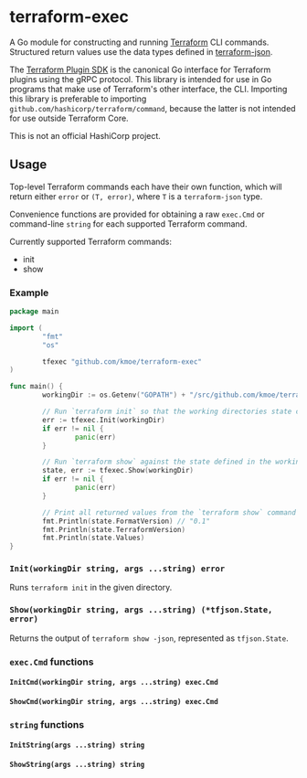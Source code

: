 # terraform-exec
A Go module for constructing and running [Terraform](https://terraform.io) CLI commands. Structured return values use the data types defined in [terraform-json](https://github.com/hashicorp/terraform-json).

The [Terraform Plugin SDK](https://github.com/hashicorp/terraform-plugin-sdk) is the canonical Go interface for Terraform plugins using the gRPC protocol. This library is intended for use in Go programs that make use of Terraform's other interface, the CLI. Importing this library is preferable to importing `github.com/hashicorp/terraform/command`, because the latter is not intended for use outside Terraform Core.

This is not an official HashiCorp project.

## Usage

Top-level Terraform commands each have their own function, which will return either `error` or `(T, error)`, where `T` is a `terraform-json` type.

Convenience functions are provided for obtaining a raw `exec.Cmd` or command-line `string` for each supported Terraform command.

Currently supported Terraform commands:
* init
* show

### Example


```go
package main

import (
        "fmt"
        "os"

        tfexec "github.com/kmoe/terraform-exec"
)

func main() {
        workingDir := os.Getenv("GOPATH") + "/src/github.com/kmoe/terraform-exec/testdata"

        // Run `terraform init` so that the working directories state can be initialized.
        err := tfexec.Init(workingDir)
        if err != nil {
                panic(err)
        }

        // Run `terraform show` against the state defined in the working directory.
        state, err := tfexec.Show(workingDir)
        if err != nil {
                panic(err)
        }

        // Print all returned values from the `terraform show` command (of type *tfjson.State)
        fmt.Println(state.FormatVersion) // "0.1"
        fmt.Println(state.TerraformVersion)
        fmt.Println(state.Values)
}
```

### `Init(workingDir string, args ...string) error`

Runs `terraform init` in the given directory.

### `Show(workingDir string, args ...string) (*tfjson.State, error)`

Returns the output of `terraform show -json`, represented as `tfjson.State`.


### `exec.Cmd` functions 

#### `InitCmd(workingDir string, args ...string) exec.Cmd`

#### `ShowCmd(workingDir string, args ...string) exec.Cmd`

### `string` functions

#### `InitString(args ...string) string`

#### `ShowString(args ...string) string`

